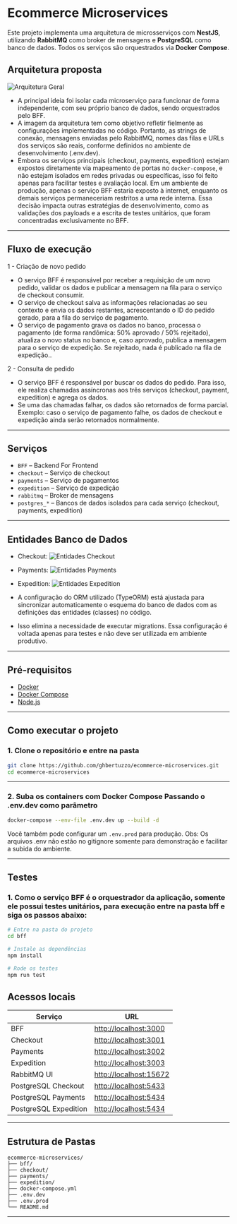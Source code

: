 # Ecommerce Microservices

Este projeto implementa uma arquitetura de microsserviços com **NestJS**, utilizando **RabbitMQ** como broker de mensagens e **PostgreSQL** como banco de dados. Todos os serviços são orquestrados via **Docker Compose**.

## Arquitetura proposta

![Arquitetura Geral](imgs/arquitetura-ecommerce-git.jpg)

* A principal ideia foi isolar cada microserviço para funcionar de forma independente, com seu próprio banco de dados, sendo orquestrados pelo BFF.
* A imagem da arquitetura tem como objetivo refletir fielmente as configurações implementadas no código. Portanto, as strings de conexão, mensagens enviadas pelo RabbitMQ, nomes das filas e URLs dos serviços são reais, conforme definidos no ambiente de desenvolvimento (.env.dev).
* Embora os serviços principais (checkout, payments, expedition) estejam expostos diretamente via mapeamento de portas no `docker-compose`, e não estejam isolados em redes privadas ou específicas, isso foi feito apenas para facilitar testes e avaliação local. Em um ambiente de produção, apenas o serviço BFF estaria exposto à internet, enquanto os demais serviços permaneceriam restritos a uma rede interna. Essa decisão impacta outras estratégias de desenvolvimento, como as validações dos payloads e a escrita de testes unitários, que foram concentradas exclusivamente no BFF.

---

## Fluxo de execução

1 - Criação de novo pedido
* O serviço BFF é responsável por receber a requisição de um novo pedido, validar os dados e publicar a mensagem na fila para o serviço de checkout consumir.
* O serviço de checkout salva as informações relacionadas ao seu contexto e envia os dados restantes, acrescentando o ID do pedido gerado, para a fila do serviço de pagamento.
* O serviço de pagamento grava os dados no banco, processa o pagamento (de forma randômica: 50% aprovado / 50% rejeitado), atualiza o novo status no banco e, caso aprovado, publica a mensagem para o serviço de expedição. Se rejeitado, nada é publicado na fila de expedição..

2 - Consulta de pedido
* O serviço BFF é responsável por buscar os dados do pedido. Para isso, ele realiza chamadas assíncronas aos três serviços (checkout, payment, expedition) e agrega os dados.
* Se uma das chamadas falhar, os dados são retornados de forma parcial. Exemplo: caso o serviço de pagamento falhe, os dados de checkout e expedição ainda serão retornados normalmente.

---

## Serviços

* `BFF` – Backend For Frontend
* `checkout` – Serviço de checkout
* `payments` – Serviço de pagamentos
* `expedition` – Serviço de expedição
* `rabbitmq` – Broker de mensagens
* `postgres_*` – Bancos de dados isolados para cada serviço (checkout, payments, expedition)

---

## Entidades Banco de Dados

* Checkout: 
![Entidades Checkout](imgs/checkout.PNG)

* Payments:
![Entidades Payments](imgs/payments.PNG)

* Expedition:
![Entidades Expedition](imgs/expedition.PNG)

* A configuração do ORM utilizado (TypeORM) está ajustada para sincronizar automaticamente o esquema do banco de dados com as definições das entidades (classes) no código.
* Isso elimina a necessidade de executar migrations. Essa configuração é voltada apenas para testes e não deve ser utilizada em ambiente produtivo.

---

## Pré-requisitos

* [Docker](https://www.docker.com/)
* [Docker Compose](https://docs.docker.com/compose/)
* [Node.js](https://nodejs.org/pt)

---

## Como executar o projeto

### 1. Clone o repositório e entre na pasta

```bash
git clone https://github.com/ghbertuzzo/ecommerce-microservices.git
cd ecommerce-microservices
```
---

### 2. Suba os containers com Docker Compose Passando o .env.dev como parâmetro


```bash
docker-compose --env-file .env.dev up --build -d
```
Você também pode configurar um `.env.prod` para produção. 
Obs: Os arquivos .env não estão no gitignore somente para demonstração e facilitar a subida do ambiente.

---

## Testes

### 1. Como o serviço BFF é o orquestrador da aplicação, somente ele possui testes unitários, para execução entre na pasta bff e siga os passos abaixo:

```bash
# Entre na pasta do projeto
cd bff

# Instale as dependências
npm install

# Rode os testes
npm run test
```

## Acessos locais

| Serviço               | URL                                              |
| --------------------- | ------------------------------------------------ |
| BFF                   | [http://localhost:3000](http://localhost:3000)   |
| Checkout              | [http://localhost:3001](http://localhost:3001)   |
| Payments              | [http://localhost:3002](http://localhost:3002)   |
| Expedition            | [http://localhost:3003](http://localhost:3003)   |
| RabbitMQ UI           | [http://localhost:15672](http://localhost:15672) |
| PostgreSQL Checkout   | [http://localhost:5433](http://localhost:5433)   |
| PostgreSQL Payments   | [http://localhost:5434](http://localhost:5434)   |
| PostgreSQL Expedition | [http://localhost:5434](http://localhost:5435)   |
---

## Estrutura de Pastas

```plaintext
ecommerce-microservices/
├── bff/
├── checkout/
├── payments/
├── expedition/
├── docker-compose.yml
├── .env.dev
├── .env.prod
└── README.md
```

---
